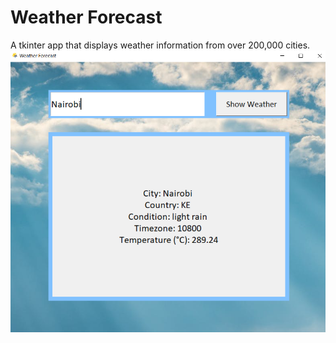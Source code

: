 # Weather Forecast
A tkinter app that displays weather information from over 200,000 cities.
![alt text](https://github.com/TDMwangi/WeatherForecast/blob/main/app.PNG?raw=true)
